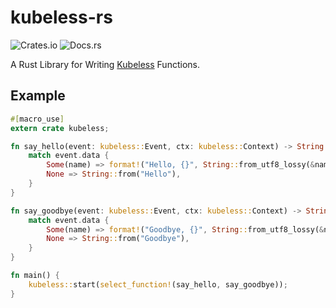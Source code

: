 # kubeless-rs #
![Crates.io](https://img.shields.io/crates/v/kubeless.svg)
![Docs.rs](https://docs.rs/kubeless/badge.svg)

A Rust Library for Writing [Kubeless](https://kubeless.io) Functions.

## Example ##
```rust
#[macro_use]
extern crate kubeless;

fn say_hello(event: kubeless::Event, ctx: kubeless::Context) -> String {
    match event.data {
        Some(name) => format!("Hello, {}", String::from_utf8_lossy(&name)),
        None => String::from("Hello"),
    }
}

fn say_goodbye(event: kubeless::Event, ctx: kubeless::Context) -> String {
    match event.data {
        Some(name) => format!("Goodbye, {}", String::from_utf8_lossy(&name)),
        None => String::from("Goodbye"),
    }
}

fn main() {
    kubeless::start(select_function!(say_hello, say_goodbye));
}
```